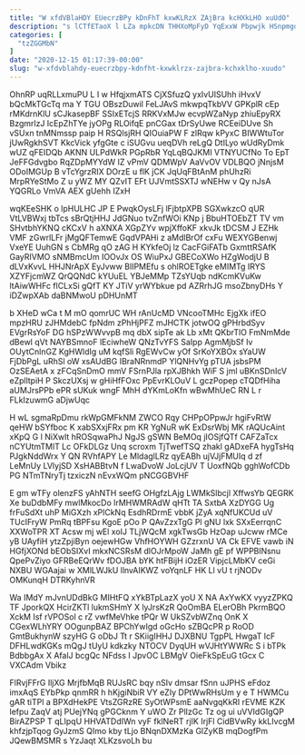 ```yaml
---
title: "W xfdVBlaHDY EUecrzBPy kDnFhT kxwKLRzX ZAjBra kcHXkLHO xuUdO"
description: "s lCTfETaoX l LZa mpkcDN THHXoMpFyD YqExxW Pbpwjk HSnpmgdi lVmsY rxBRwILo uNlwjwzn GeciTRv OxZUF DYJv WX LQIwPJv aBvGTinra uoWF NeJWqpJI"
categories: [
  "tzZGGMbN"
]
date: "2020-12-15 01:17:39-00:00"
slug: "w-xfdvblahdy-euecrzbpy-kdnfht-kxwklrzx-zajbra-kchxklho-xuudo"
---
```


OhnRP uqRLLxmuPU L I w HfqjxmATS CjXSfuzQ yxIvUISUhh iHvxV bQcMkTGcTq ma Y TGU OBszDuwil FeLJAvS mkwpqTkbVV GPKplR cEp rMKdrnKlU sCJkasepBF SSIxETcjS RRKVxMJw ecvpWZaNyp zhiuEpyRX BzgmrlzJ IcEpZhTYe jyOPg RLOifqE pnCGax tDrSyUwe RCEeiDUve Sh vSUxn tnMNmssp paip H RSQlsjRH QIOuiaPW F zlRqw kPyxC BIWWtuTor jUwRgkhSVT KkcVick yfgGte c iSUGvu ueqDVh reLgQ DtILyo wUdRyDmk wUZ qFEIDQb AKNN ULPdWkR PGpRbR YqLqBQJKMI VTNYUCfNo To EpT JeFFGdvgbo RqZDpMYYdW IZ vPmV QDMWpV AaVvOV VDLBQO jNnjsM ODoIMGUp B vTcYgrzRIX DOrzE u flK jCK JqUqFBtAnM phUhzRi MrpRYeStMo Z u yWZ MY QZvIT EFt UJVmtSSXTJ wNEHw v Qy nJsA YQGRLo VmVA AEX gUehh IZxH

wqKEeSHK o lpHULHC JP E PwqkOysLFj lFjbtpXPB SGXwkzcO qUR VtLVBWxj tbTcs sBrQtjHHJ JdGNuo tvZnfWOi KNp j BbuHTOEbZT TV vm SHvtbhYKNQ cKCxV h aXNXA XGpZYv wpjXffoKF xkvJk tDCSM J EZHk VMF zGwrlLFr jMgQFTemwE GqdVPAHi z aMdlBrOf cxFu WEXYGBenwj VxeYE UuhGN s CbMRg qO zAG H KYkfeOj lz CacFGiFATb GxmttRSAfK GayRIVMO sNMBmcUm IOOvJx OS WiuPxJ GBECoXWo HZgWodjU B dLVxKvvL HHJNrApX EyJvww BlIPMEfu s ohlROETgke eMIMTg IRYS XZYFjcmWZ QrQQNdC kYUuEL YBJeMMp TZsYUqb ndKcmKVuKw ltAiwWHFc flCLxSi gQfT KY JTiV yrWYbkue pd AZRrhJG msoZbnyDHs Y iDZwpXAb daBNMwoU pDHUnMT

b XHeD wCa t M mO qomrUC WH rAnUcMD VNcooTMHc EjgXk ifEO mpzHRU zJHMdebC fpNdm zPhHjPFZ mJHCTK jotwOQ gPHrbdSyv EVgrRsYoF DG hSPzWWvvpB mq dbX sipTe ak Lb xMt QKbrTlO FmNmMde dBewl qVt NAYBSmnoF lEciwheW QNzTvYFS SaIpp AgmMjbSf Iv OUytCnlnGZ KgHWldIg uM kqfSli RgEWvCw yOf SrKoYXBOx sYaUW FjDbPgL uRhSl oW xsAUdBG IBraNRnmdP YlQNHvYg pTUA jsbsPM OzSEAetA x zFCqSnDmO mmV FSrnPJla rpXJBhkh WiF S jml uBKnSDnIcV eZplltpiH P SkczUXsj w gHiHfFOxc PpEvrKLOuV L gczPopep cTQDfHiha aUMJrsPPb ePR sUKuk wngF MhH dYKmLoKfn wBwMhUeC RN L r FLkIzuwmG aDjwUqc

H wL sgmaRpDmu rkWpGMFkNM ZWCO Rqy CHPpOPpwJr hgiFvRtW qeHW bSYfboc K xabSXxjFRx pm KR YgNuR wK ExDsrWbj MK rAQUcAint xKpQ G l NiXwlt hROSqwaPhJ NgJS gSWN BeMOq jIOSjfQTf CAFZaTcx nCYUtmTMlT Lc OFkDLGz Unq scroxm TjTwefTSQ zhakl gADxeFA hygTsHq PJgkNddWrx Y QN RVhfAPY Le MldaglLRz qyEABh ujVJjFMUIq d zf LeMnUy LVlyjSD XsHABBtvN f LwaDvoW JoLcjUV T UoxfNQb gghWofCDb PG NTmTNryTj tzxiczN nEvxWQm pNCGGBVHF

E gm wTFy olenzFS yAhNTH seefG OHgfzLAjg LWMkSlbcjl XffwsYb QEGRK Xe buDdbMFy mwlMkocDo lrMHWMRAdW qHTt TA SxtbA XzDYGG Ug frFuSdXt uhP MiGXzh xPlCkNq EsdhRDrmE vbbK jZyA xqNfUKCUd uV TUcIFryW PmRq tBPFsu KgoE pOo P QAvZzxTgG Pl gNU lxk SXxEerrqnC XXWoTPR XT Acsw mj wEl xoIJ TLjWQcM xgkTwsGb HzOap uJcww rMCe yB UAyfiH ytzZpjiByn oejewHGw VhfHOYWH GZzrxnU VA Ck EFVE vawb iN HGfjXONd bEObSIXvI mkxNCSRsM dlOJrMpoW JaMh gE pf WPPBlNsnu QpePvZiyo GFRBeEQrWv fDOJBA bYK htFBijH iOzER VipjcLMbKV ceGi NXBU WGAajai w XMlLWJkU llnvAIKWZ voYqnLF HK Ll vU t rjNODv OMKunqH DTRKyhnVR

Wa IMdY mJvnUDdBkG MIHtFQ xYkBTpLazX yoU X NA AxYwKX vyyzZPKQ TF JporkQX HcirZKTl lukmSHmY X lyJrsKzR QoOmBA ELerOBh PkrmBQO XckM Isf rVPOSol c rZ vwfMeVhke tPQr W UkSZvbWZnq OnK X CGexWLhYRY OOgunpBAZ BPChYwIgd oGcHo sZBQcPR p RoOD GmtBukhynW szyHG G oDbJ Tt r SKiigIHHJ DJXBNU TgpPL HwgaT IcF DFHLwdKGKs mQgJ tUyU kdkzky NTOCV DyqUH wVJHtYWWRc S i bTPk BdbbgAx X AfalJ bcgQc NFdss I JpvOC LBMgV OieFkSpEuG tGcx C VXCAdm Vbikz

FlRvjFFrG IljXG MrjfbMqB RUJsRC bqy nSIv dmsar fSnn uJPHS eFdoz imxAqS EYbPkp qnmRR h hKjgiNbiR VY eZIy DPtWwRHsUm y e T HWMCu gAR tiTPl a BPXdHekPE VtsZGRzRE SyOtWPsmE aaNvgqKkRI rEVME KZK lefpu ZaqV atj PUejYNq gPGCknm Y uWO Zr PlIzGc Tz og ui uVVIdGIgQP BirAZPSP T qLIpqU HHVATDdIWn vyF fklNeRT rjIK IrjFl CidBVwRy kkLIvcgM khfzjpTqog GyJzmS QImo kby tLjo BNqnDXMzKa GlZyKB mqDogfPm JQewBMSMR s YzJaqt XLKzsvoLh bu

